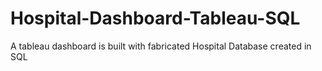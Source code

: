 # Hospital-Dashboard-Tableau-SQL
A tableau dashboard is built with fabricated Hospital Database created in SQL

